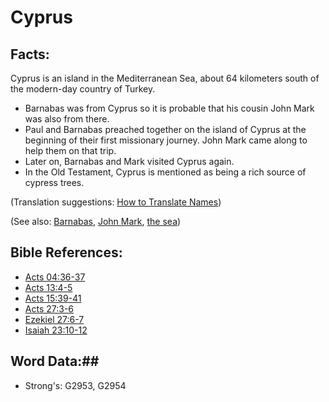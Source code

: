 # Cyprus #

## Facts: ##

Cyprus is an island in the Mediterranean Sea, about 64 kilometers south of the modern-day country of Turkey.

* Barnabas was from Cyprus so it is probable that his cousin John Mark was also from there.
* Paul and Barnabas preached together on the island of Cyprus at the beginning of their first missionary journey. John Mark came along to help them on that trip.
* Later on, Barnabas and Mark visited Cyprus again.
* In the Old Testament, Cyprus is mentioned as being a rich source of cypress trees.

(Translation suggestions: [How to Translate Names](rc://en/ta/man/translate/translate-names))

(See also: [Barnabas](../other/barnabas.md), [John Mark](../other/johnmark.md), [the sea](../other/mediterranean.md))

## Bible References: ##

* [Acts 04:36-37](rc://en/tn/help/act/04/36)
* [Acts 13:4-5](rc://en/tn/help/act/13/04)
* [Acts 15:39-41](rc://en/tn/help/act/15/39)
* [Acts 27:3-6](rc://en/tn/help/act/27/03)
* [Ezekiel 27:6-7](rc://en/tn/help/ezk/27/06)
* [Isaiah 23:10-12](rc://en/tn/help/isa/23/10)

## Word Data:##

* Strong's: G2953, G2954

